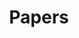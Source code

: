 ---
title: "Papers"
description: "A selection of technical preprints, research articles, and scholarly explorations authored by Theophilus Eriata—spanning graphics engineering, robotics, computational modeling, and AI systems."
---